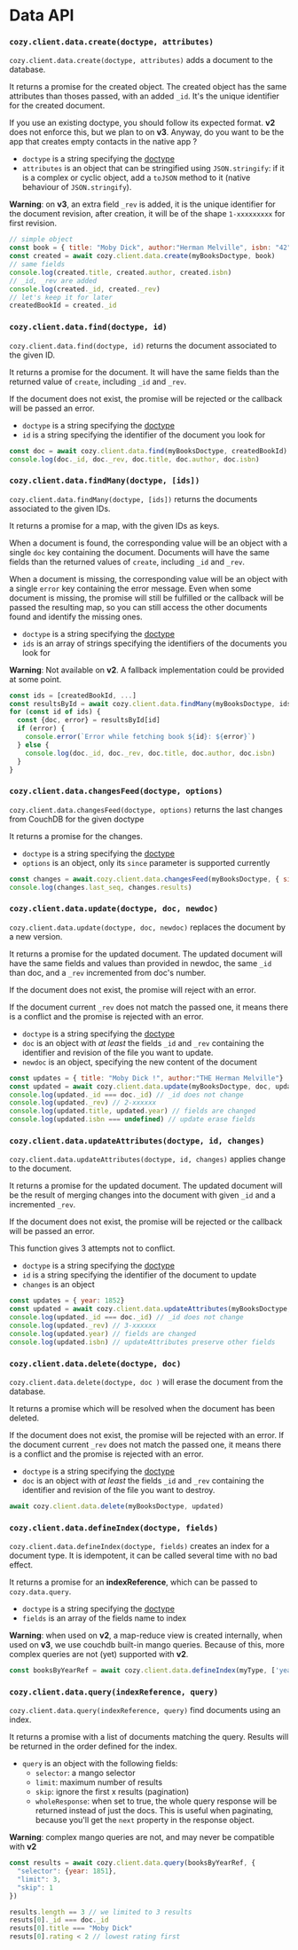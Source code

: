 # Data API

### `cozy.client.data.create(doctype, attributes)`

`cozy.client.data.create(doctype, attributes)` adds a document to the database.

It returns a promise for the created object. The created object has the same attributes than thoses passed, with an added `_id`. It's the unique identifier for the created document.

If you use an existing doctype, you should follow its expected format. **v2** does not enforce this, but we plan to on **v3**. Anyway, do you want to be the app that creates empty contacts in the native app ?

- `doctype` is a string specifying the [doctype](intro.md#doctypes--permissions)
- `attributes` is an object that can be stringified using `JSON.stringify`: if it is a complex or cyclic object, add a `toJSON` method to it (native behaviour of `JSON.stringify`).

**Warning**: on **v3**, an extra field `_rev` is added, it is the unique identifier for the document revision, after creation, it will be of the shape `1-xxxxxxxxx` for first revision.

```javascript
// simple object
const book = { title: "Moby Dick", author:"Herman Melville", isbn: "42" }
const created = await cozy.client.data.create(myBooksDoctype, book)
// same fields
console.log(created.title, created.author, created.isbn)
// _id, _rev are added
console.log(created._id, created._rev)
// let's keep it for later
createdBookId = created._id
```


### `cozy.client.data.find(doctype, id)`

`cozy.client.data.find(doctype, id)` returns the document associated to the given ID.

It returns a promise for the document. It will have the same fields than the returned value of `create`, including `_id` and `_rev`.

If the document does not exist, the promise will be rejected or the callback will be passed an error.

- `doctype` is a string specifying the [doctype](intro.md#doctypes--permissions)
- `id` is a string specifying the identifier of the document you look for

```javascript
const doc = await cozy.client.data.find(myBooksDoctype, createdBookId)
console.log(doc._id, doc._rev, doc.title, doc.author, doc.isbn)
```


### `cozy.client.data.findMany(doctype, [ids])`

`cozy.client.data.findMany(doctype, [ids])` returns the documents associated to the given IDs.

It returns a promise for a map, with the given IDs as keys.

When a document is found, the corresponding value will be an object with a
single `doc` key containing the document.
Documents will have the same fields than the returned values of `create`,
including `_id` and `_rev`.

When a document is missing, the corresponding value will be an object with a
single `error` key containing the error message.
Even when some document is missing, the promise will still be fulfilled or the
callback will be passed the resulting map, so you can still access the other
documents found and identify the missing ones.

- `doctype` is a string specifying the
  [doctype](intro.md#doctypes--permissions)
- `ids` is an array of strings specifying the identifiers of the documents you
  look for

**Warning**: Not available on **v2**. A fallback implementation could be
provided at some point.

```javascript
const ids = [createdBookId, ...]
const resultsById = await cozy.client.data.findMany(myBooksDoctype, ids)
for (const id of ids) {
  const {doc, error} = resultsById[id]
  if (error) {
    console.error(`Error while fetching book ${id}: ${error}`)
  } else {
    console.log(doc._id, doc._rev, doc.title, doc.author, doc.isbn)
  }
}
```


### `cozy.client.data.changesFeed(doctype, options)`

`cozy.client.data.changesFeed(doctype, options)` returns the last changes from CouchDB for the given doctype

It returns a promise for the changes.

- `doctype` is a string specifying the [doctype](intro.md#doctypes--permissions)
- `options` is an object, only its `since` parameter is supported currently

```javascript
const changes = await.cozy.client.data.changesFeed(myBooksDoctype, { since: 0 })
console.log(changes.last_seq, changes.results)
```


### `cozy.client.data.update(doctype, doc, newdoc)`

`cozy.client.data.update(doctype, doc, newdoc)` replaces the document by a new version.

It returns a promise for the updated document. The updated document will have the same fields and values than provided in newdoc, the same `_id` than doc, and a `_rev` incremented from doc's number.

If the document does not exist, the promise will reject with an error.

If the document current `_rev` does not match the passed one, it means there is a conflict and the promise is rejected with an error.

- `doctype` is a string specifying the [doctype](intro.md#doctypes--permissions)
- `doc` is an object with *at least* the fields `_id` and `_rev` containing the identifier and revision of the file you want to update.
- `newdoc` is an object, specifying the new content of the document

```javascript
const updates = { title: "Moby Dick !", author:"THE Herman Melville"}
const updated = await cozy.client.data.update(myBooksDoctype, doc, updates)
console.log(updated._id === doc._id) // _id does not change
console.log(updated._rev) // 2-xxxxxx
console.log(updated.title, updated.year) // fields are changed
console.log(updated.isbn === undefined) // update erase fields
```


### `cozy.client.data.updateAttributes(doctype, id, changes)`

`cozy.client.data.updateAttributes(doctype, id, changes)` applies change to the document.

It returns a promise for the updated document. The updated document will be the result of merging changes into the document with given `_id` and a incremented `_rev`.

If the document does not exist, the promise will be rejected or the callback will be passed an error.

This function gives 3 attempts not to conflict.

- `doctype` is a string specifying the [doctype](intro.md#doctypes--permissions)
- `id` is a string specifying the identifier of the document to update
- `changes` is an object

```javascript
const updates = { year: 1852}
const updated = await cozy.client.data.updateAttributes(myBooksDoctype, id, updates)
console.log(updated._id === doc._id) // _id does not change
console.log(updated._rev) // 3-xxxxxx
console.log(updated.year) // fields are changed
console.log(updated.isbn) // updateAttributes preserve other fields
```


### `cozy.client.data.delete(doctype, doc)`

`cozy.client.data.delete(doctype, doc )` will erase the document from the database.

It returns a promise which will be resolved when the document has been deleted.

If the document does not exist, the promise will be rejected with an error. If the document current `_rev` does not match the passed one, it means there is a conflict and the promise is rejected with an error.

- `doctype` is a string specifying the [doctype](intro.md#doctypes--permissions)
- `doc` is an object with *at least* the fields `_id` and `_rev` containing the identifier and revision of the file you want to destroy.

```javascript
await cozy.client.data.delete(myBooksDoctype, updated)
```


### `cozy.client.data.defineIndex(doctype, fields)`

`cozy.client.data.defineIndex(doctype, fields)` creates an index for a document type. It is idempotent, it can be called several time with no bad effect.

It returns a promise for an **indexReference**, which can be passed to `cozy.data.query`.

- `doctype` is a string specifying the [doctype](intro.md#doctypes--permissions)
- `fields` is an array of the fields name to index

**Warning**: when used on **v2**, a map-reduce view is created internally, when used on **v3**, we use couchdb built-in mango queries. Because of this, more complex queries are not (yet) supported with **v2**.

```javascript
const booksByYearRef = await cozy.client.data.defineIndex(myType, ['year', 'rating'])
```


### `cozy.client.data.query(indexReference, query)`

`cozy.client.data.query(indexReference, query)` find documents using an index.

It returns a promise with a list of documents matching the query. Results will be returned in the order defined for the index.

- `query` is an object with the following fields:
  * `selector`: a mango selector
  * `limit`: maximum number of results
  * `skip`: ignore the first x results (pagination)
  * `wholeResponse`: when set to true, the whole query response will be returned instead of just the docs. This is useful when paginating, because you'll get the `next` property in the response object.

**Warning**: complex mango queries are not, and may never be compatible with **v2**

```javascript
const results = await cozy.client.data.query(booksByYearRef, {
  "selector": {year: 1851},
  "limit": 3,
  "skip": 1
})

results.length == 3 // we limited to 3 results
resuts[0]._id === doc._id
resuts[0].title === "Moby Dick"
resuts[0].rating < 2 // lowest rating first
```
